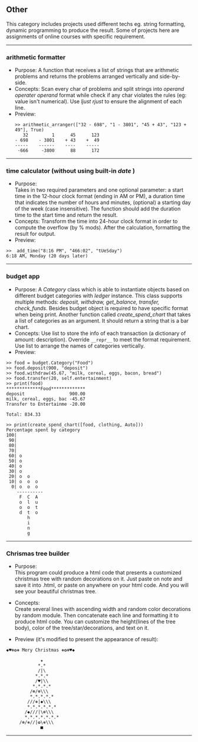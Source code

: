 ## Other

This category includes projects used different techs eg. string formatting, dynamic programming to produce the result.
Some of projects here are assignments of online courses with specific requirement.

---

### arithmetic formatter

* Purpose: 
A function that receives a list of strings that are arithmetic problems and returns the problems arranged vertically and side-by-side.
* Concepts: 
Scan every char of problems and split strings into *operand operater operand* format while check if any char violates the rules (eg: value isn't numerical). Use *ljust* *rjust* to ensure the alignment of each line.
* Preview:
    ```
   >> arithmetic_arranger(["32 - 698", "1 - 3801", "45 + 43", "123 + 49"], True)
       32         1      45      123
    - 698    - 3801    + 43    +  49
    -----    ------    ----    -----
     -666     -3800      88      172
    ```
---
### time calculator (without using built-in *date* ) 

* Purpose:  
Takes in two required parameters and one optional parameter: a start time in the 12-hour clock format (ending in AM or PM), a duration time that indicates the number of hours and minutes, (optional) a starting day of the week (case insensitive).
The function should add the duration time to the start time and return the result.
* Concepts: 
Transform the time into 24-hour clock format in order to compute the overflow (by % mods). After the calculation, formatting the result for output.
* Preview:
```
>>  add_time("8:16 PM", "466:02", "tUeSday")
6:18 AM, Monday (20 days later)
```
---
### budget app

* Purpose: 
A *Category* class which is able to instantiate objects based on different budget categories with *ledger* instance. This class supports multiple methods: *deposit, withdraw, get_balance, transfer, check_funds*. Besides budget object is required to have specific format when being print.
Another function called *create_spend_chart* that takes a list of categories as an argument. It should return a string that is a bar chart.
* Concepts:
Use list to store the info of each transaction (a dictionary of amount: description). Override ```__repr__``` to meet the format requirement. Use list to arrange the names of categories vertically. 
* Preview:
```
>> food = budget.Category("Food")
>> food.deposit(900, "deposit")
>> food.withdraw(45.67, "milk, cereal, eggs, bacon, bread")
>> food.transfer(20, self.entertainment)
>> print(food)
*************Food*************
deposit                 900.00
milk, cereal, eggs, bac -45.67
Transfer to Entertainme -20.00

Total: 834.33

>> print(create_spend_chart([food, clothing, Auto]))
Percentage spent by category
100|  
 90|          
 80|          
 70|          
 60| o        
 50| o        
 40| o        
 30| o        
 20| o  o     
 10| o  o  o  
  0| o  o  o  
    ----------
     F  C  A 
     o  l  u 
     o  o  t 
     d  t  o 
        h    
        i    
        n    
        g    
```
---
### Chrismas tree builder

* Purpose:  
This program could produce a html code that presents a customized christmas tree with random decorations on it. Just paste on note and save it into .html, or paste on anywhere on your html code. And you will see your beautiful christmas tree.

* Concepts:  
Create several lines with ascending width and random color decorations by random module. Then concatenate each line and formatting it to produce html code.
You can customize the height(lines of the tree body), color of the tree/star/decorations, and text on it.

* Preview (it's modified to present the appearance of result):  
```
◆♥⊛✿❅ Mery Christmas ❅✿⊛♥◆

             ★
            *.*
            /|\
           *.*.*
           /♥|\\
          *.*.*.*
         /⊛/⊛\\\
         *.*.*.*.*
        ///❅|◆\\\
        *.*.*.*.*.*
       /◆///|\⊛\\\
       *.*.*.*.*.*.*
     /⊛/❅//|✿\❅\\\
             ■
```
---


